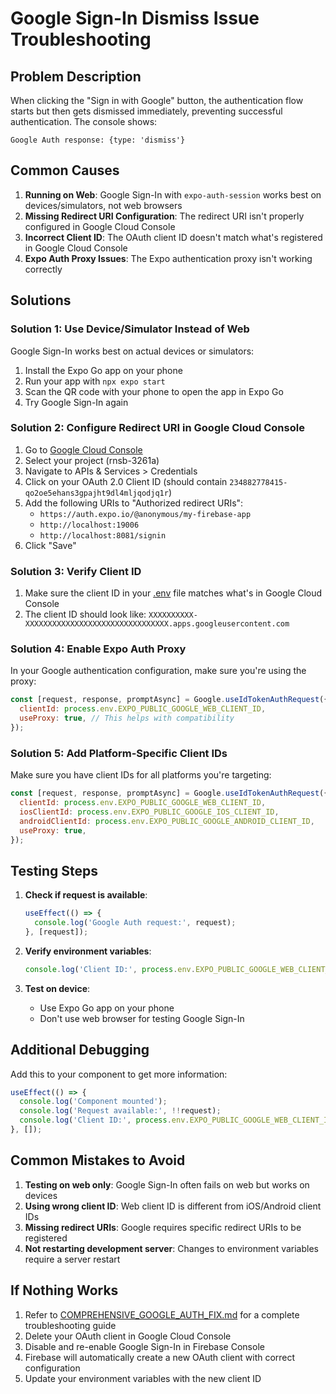 # Google Sign-In Dismiss Issue Troubleshooting

## Problem Description

When clicking the "Sign in with Google" button, the authentication flow starts but then gets dismissed immediately, preventing successful authentication. The console shows:
```
Google Auth response: {type: 'dismiss'}
```

## Common Causes

1. **Running on Web**: Google Sign-In with `expo-auth-session` works best on devices/simulators, not web browsers
2. **Missing Redirect URI Configuration**: The redirect URI isn't properly configured in Google Cloud Console
3. **Incorrect Client ID**: The OAuth client ID doesn't match what's registered in Google Cloud Console
4. **Expo Auth Proxy Issues**: The Expo authentication proxy isn't working correctly

## Solutions

### Solution 1: Use Device/Simulator Instead of Web

Google Sign-In works best on actual devices or simulators:

1. Install the Expo Go app on your phone
2. Run your app with `npx expo start`
3. Scan the QR code with your phone to open the app in Expo Go
4. Try Google Sign-In again

### Solution 2: Configure Redirect URI in Google Cloud Console

1. Go to [Google Cloud Console](https://console.cloud.google.com/)
2. Select your project (rnsb-3261a)
3. Navigate to APIs & Services > Credentials
4. Click on your OAuth 2.0 Client ID (should contain `234882778415-qo2oe5ehans3gpajht9dl4mljqodjq1r`)
5. Add the following URIs to "Authorized redirect URIs":
   - `https://auth.expo.io/@anonymous/my-firebase-app`
   - `http://localhost:19006`
   - `http://localhost:8081/signin`
6. Click "Save"

### Solution 3: Verify Client ID

1. Make sure the client ID in your [.env](file:///d:/StuddyBuddy/.env) file matches what's in Google Cloud Console
2. The client ID should look like: `XXXXXXXXXX-XXXXXXXXXXXXXXXXXXXXXXXXXXXXXXXX.apps.googleusercontent.com`

### Solution 4: Enable Expo Auth Proxy

In your Google authentication configuration, make sure you're using the proxy:

```javascript
const [request, response, promptAsync] = Google.useIdTokenAuthRequest({
  clientId: process.env.EXPO_PUBLIC_GOOGLE_WEB_CLIENT_ID,
  useProxy: true, // This helps with compatibility
});
```

### Solution 5: Add Platform-Specific Client IDs

Make sure you have client IDs for all platforms you're targeting:

```javascript
const [request, response, promptAsync] = Google.useIdTokenAuthRequest({
  clientId: process.env.EXPO_PUBLIC_GOOGLE_WEB_CLIENT_ID,
  iosClientId: process.env.EXPO_PUBLIC_GOOGLE_IOS_CLIENT_ID,
  androidClientId: process.env.EXPO_PUBLIC_GOOGLE_ANDROID_CLIENT_ID,
  useProxy: true,
});
```

## Testing Steps

1. **Check if request is available**:
   ```javascript
   useEffect(() => {
     console.log('Google Auth request:', request);
   }, [request]);
   ```

2. **Verify environment variables**:
   ```javascript
   console.log('Client ID:', process.env.EXPO_PUBLIC_GOOGLE_WEB_CLIENT_ID);
   ```

3. **Test on device**:
   - Use Expo Go app on your phone
   - Don't use web browser for testing Google Sign-In

## Additional Debugging

Add this to your component to get more information:

```javascript
useEffect(() => {
  console.log('Component mounted');
  console.log('Request available:', !!request);
  console.log('Client ID:', process.env.EXPO_PUBLIC_GOOGLE_WEB_CLIENT_ID);
}, []);
```

## Common Mistakes to Avoid

1. **Testing on web only**: Google Sign-In often fails on web but works on devices
2. **Using wrong client ID**: Web client ID is different from iOS/Android client IDs
3. **Missing redirect URIs**: Google requires specific redirect URIs to be registered
4. **Not restarting development server**: Changes to environment variables require a server restart

## If Nothing Works

1. Refer to [COMPREHENSIVE_GOOGLE_AUTH_FIX.md](file:///d:/StuddyBuddy/COMPREHENSIVE_GOOGLE_AUTH_FIX.md) for a complete troubleshooting guide
2. Delete your OAuth client in Google Cloud Console
3. Disable and re-enable Google Sign-In in Firebase Console
4. Firebase will automatically create a new OAuth client with correct configuration
5. Update your environment variables with the new client ID